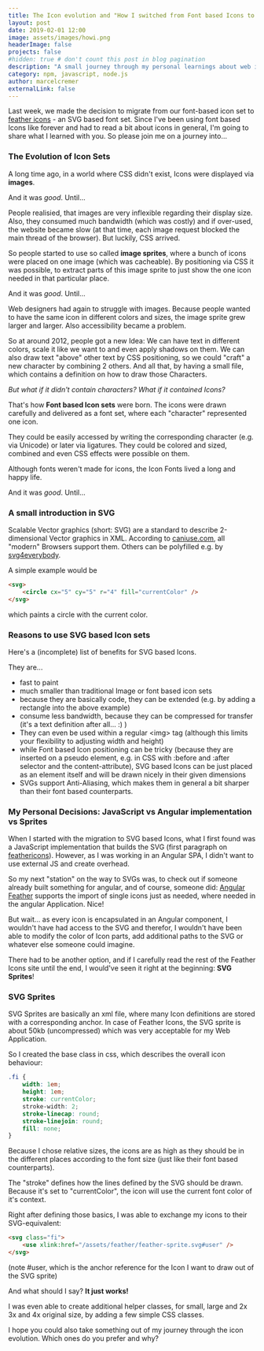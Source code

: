```yaml
---
title: The Icon evolution and "How I switched from Font based Icons to SVG"
layout: post
date: 2019-02-01 12:00
image: assets/images/howi.png
headerImage: false
projects: false
#hidden: true # don't count this post in blog pagination
description: "A small journey through my personal learnings about web icons and how they are displayed."
category: npm, javascript, node.js
author: marcelcremer
externalLink: false
---
```


Last week, we made the decision to migrate from our font-based icon set to [feather icons](feathericons.com) - an SVG based font set. Since I've been using font based Icons like forever and had to read a bit about icons in general, I'm going to share what I learned with you. So please join me on a journey into...

### The Evolution of Icon Sets

A long time ago, in a world where CSS didn't exist, Icons were displayed via **images**.

And it was _good_.
Until...

People realisied, that images are very inflexible regarding their display size. Also, they consumed much bandwidth (which was costly) and if over-used, the website became slow (at that time, each image request blocked the main thread of the browser). But luckily, CSS arrived.

So people started to use so called **image sprites**, where a bunch of icons were placed on one image (which was cacheable). By positioning via CSS it was possible, to extract parts of this image sprite to just show the one icon needed in that particular place.

And it was _good_.
Until...

Web designers had again to struggle with images. Because people wanted to have the same icon in different colors and sizes, the image sprite grew larger and larger. Also accessibility became a problem.

So at around 2012, people got a new Idea: We can have text in different colors, scale it like we want to and even apply shadows on them. We can also draw text "above" other text by CSS positioning, so we could "craft" a new character by combining 2 others. And all that, by having a small file, which contains a definition on how to draw those Characters.

_But what if it didn't contain characters? What if it contained Icons?_

That's how **Font based Icon sets** were born. The icons were drawn carefully and delivered as a font set, where each "character" represented one icon.

They could be easily accessed by writing the corresponding character (e.g. via Unicode) or later via ligatures. They could be colored and sized, combined and even CSS effects were possible on them.

Although fonts weren't made for icons, the Icon Fonts lived a long and happy life.

And it was _good_.
Until...

### A small introduction in SVG

Scalable Vector graphics (short: SVG) are a standard to describe 2-dimensional Vector graphics in XML. According to [caniuse.com](https://caniuse.com/#search=SVG), all "modern" Browsers support them. Others can be polyfilled e.g. by [svg4everybody](https://github.com/jonathantneal/svg4everybody).

A simple example would be

```html
<svg>
    <circle cx="5" cy="5" r="4" fill="currentColor" />
</svg>
```

which paints a circle with the current color.

### Reasons to use SVG based Icon sets

Here's a (incomplete) list of benefits for SVG based Icons.

They are...

-   fast to paint
-   much smaller than traditional Image or font based icon sets
-   because they are basically code, they can be extended (e.g. by adding a rectangle into the above example)
-   consume less bandwidth, because they can be compressed for transfer (it's a text definition after all... :) )
-   They can even be used within a regular \<img> tag (although this limits your flexibility to adjusting width and height)
-   while Font based Icon positioning can be tricky (because they are inserted on a pseudo element, e.g. in CSS with :before and :after selector and the content-attribute), SVG based Icons can be just placed as an element itself and will be drawn nicely in their given dimensions
-   SVGs support Anti-Aliasing, which makes them in general a bit sharper than their font based counterparts.

### My Personal Decisions: JavaScript vs Angular implementation vs Sprites

When I started with the migration to SVG based Icons, what I first found was a JavaScript implementation that builds the SVG (first paragraph on [feathericons](https://github.com/feathericons/feather)). However, as I was working in an Angular SPA, I didn't want to use external JS and create overhead.

So my next "station" on the way to SVGs was, to check out if someone already built something for angular, and of course, someone did: [Angular Feather](https://github.com/michaelbazos/angular-feather) supports the import of single icons just as needed, where needed in the angular Application. Nice!

But wait... as every icon is encapsulated in an Angular component, I wouldn't have had access to the SVG and therefor, I wouldn't have been able to modify the color of Icon parts, add additional paths to the SVG or whatever else someone could imagine.

There had to be another option, and if I carefully read the rest of the Feather Icons site until the end, I would've seen it right at the beginning: **SVG Sprites**!

### SVG Sprites

SVG Sprites are basically an xml file, where many Icon definitions are stored with a corresponding anchor. In case of Feather Icons, the SVG sprite is about 50kb (uncompressed) which was very acceptable for my Web Application.

So I created the base class in css, which describes the overall icon behaviour:

```css
.fi {
    width: 1em;
    height: 1em;
    stroke: currentColor;
    stroke-width: 2;
    stroke-linecap: round;
    stroke-linejoin: round;
    fill: none;
}
```

Because I chose relative sizes, the icons are as high as they should be in the different places according to the font size (just like their font based counterparts).

The "stroke" defines how the lines defined by the SVG should be drawn. Because it's set to "currentColor", the icon will use the current font color of it's context.

Right after defining those basics, I was able to exchange my icons to their SVG-equivalent:

```html
<svg class="fi">
    <use xlink:href="/assets/feather/feather-sprite.svg#user" />
</svg>
```

(note #user, which is the anchor reference for the Icon I want to draw out of the SVG sprite)

And what should I say? **It just works!**

I was even able to create additional helper classes, for small, large and 2x 3x and 4x original size, by adding a few simple CSS classes.

I hope you could also take something out of my journey through the icon evolution. Which ones do you prefer and why?
